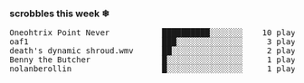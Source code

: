<h3>scrobbles this week ❄</h3><pre>Oneohtrix Point Never           ██████████░░░░░░░    10 plays
oaf1                            ███░░░░░░░░░░░░░░     3 plays
death's dynamic shroud.wmv      ██░░░░░░░░░░░░░░░     2 plays
Benny the Butcher               █░░░░░░░░░░░░░░░░     1 plays
nolanberollin                   █░░░░░░░░░░░░░░░░     1 plays</pre>